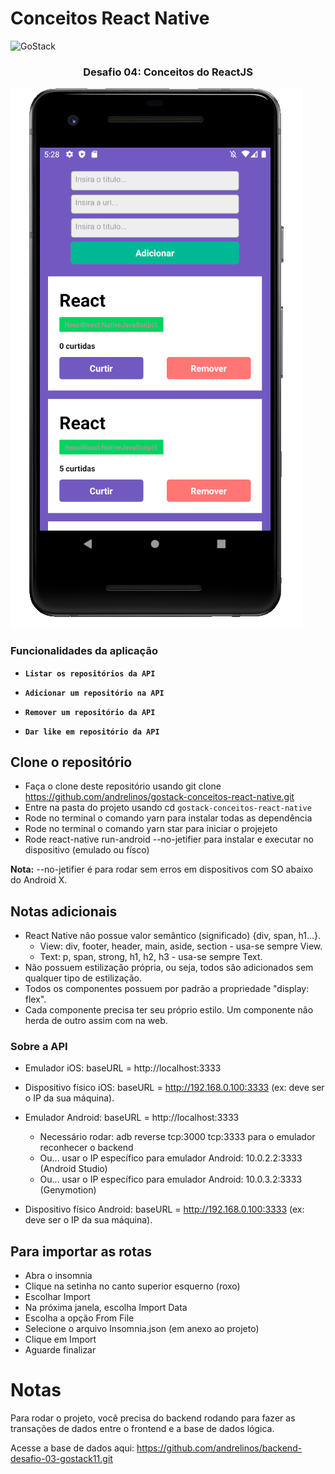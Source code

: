 # Conceitos React Native

<img alt="GoStack" src="https://storage.googleapis.com/golden-wind/bootcamp-gostack/header-desafios.png" />

<h3 align="center">
  Desafio 04: Conceitos do ReactJS
</h3>

<img alt="GoStack" src="https://github.com/andrelinos/gostack-conceitos-react-native/blob/master/desafio04gostack11.png" />


### Funcionalidades da aplicação

- **`Listar os repositórios da API`**

- **`Adicionar um repositório na API`**

- **`Remover um repositório da API`**

- **`Dar like em repositório da API`**

## Clone o repositório

- Faça o clone deste repositório usando git clone https://github.com/andrelinos/gostack-conceitos-react-native.git
- Entre na pasta do projeto usando cd `gostack-conceitos-react-native`
- Rode no terminal o comando yarn para instalar todas as dependência
- Rode no terminal o comando yarn star para iniciar o projejeto
- Rode react-native run-android --no-jetifier para instalar e executar no dispositivo (emulado ou físco)

**Nota:** --no-jetifier é para rodar sem erros em dispositivos com SO abaixo do Android X.

## Notas adicionais
- React Native não possue valor semântico (significado) {div, span, h1...}.
  - View: div, footer, header, main, aside, section - usa-se sempre View.
  - Text: p, span, strong, h1, h2, h3 - usa-se sempre Text.
- Não possuem estilização própria, ou seja, todos são adicionados sem qualquer tipo de estilização.
- Todos os componentes possuem por padrão a propriedade "display: flex".
- Cada componente precisa ter seu próprio estilo. Um componente não herda de outro assim com na web.

### Sobre a API
- Emulador iOS: baseURL = http://localhost:3333
- Dispositivo físico iOS: baseURL = http://192.168.0.100:3333 (ex: deve ser o IP da sua máquina).

- Emulador Android: baseURL = http://localhost:3333
  - Necessário rodar: adb reverse tcp:3000 tcp:3333 para o emulador reconhecer o backend
  - Ou... usar o IP específico para emulador Android: 10.0.2.2:3333 (Android Studio)
  - Ou... usar o IP específico para emulador Android: 10.0.3.2:3333 (Genymotion)
- Dispositivo físico Android: baseURL = http://192.168.0.100:3333 (ex: deve ser o IP da sua máquina).


## Para importar as rotas
- Abra o insomnia
- Clique na setinha no canto superior esquerno (roxo)
- Escolhar Import
- Na próxima janela, escolha Import Data
- Escolha a opção From File
- Selecione o arquivo Insomnia.json (em anexo ao projeto)
- Clique em Import
- Aguarde finalizar

# Notas
Para rodar o projeto, você precisa do backend rodando para fazer as transações de dados entre o frontend e a base de dados lógica.

Acesse a base de dados aqui:
https://github.com/andrelinos/backend-desafio-03-gostack11.git

